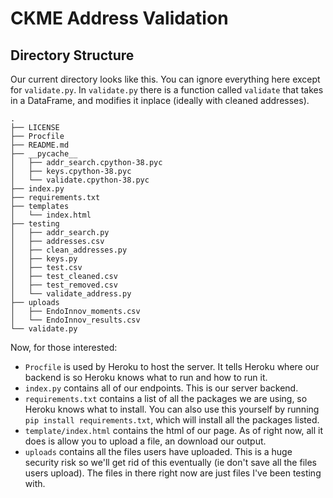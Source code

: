 # CKME Address Validation

## Directory Structure

Our current directory looks like this. You can ignore everything here except for `validate.py`. In `validate.py` there is a function called `validate` that takes in a DataFrame, and modifies it inplace (ideally with cleaned addresses).

```
.
├── LICENSE
├── Procfile
├── README.md
├── __pycache__
│   ├── addr_search.cpython-38.pyc
│   ├── keys.cpython-38.pyc
│   └── validate.cpython-38.pyc
├── index.py
├── requirements.txt
├── templates
│   └── index.html
├── testing
│   ├── addr_search.py
│   ├── addresses.csv
│   ├── clean_addresses.py
│   ├── keys.py
│   ├── test.csv
│   ├── test_cleaned.csv
│   ├── test_removed.csv
│   └── validate_address.py
├── uploads
│   ├── EndoInnov_moments.csv
│   └── EndoInnov_results.csv
└── validate.py
```

Now, for those interested:

- `Procfile` is used by Heroku to host the server. It tells Heroku where our backend is so Heroku knows what to run and how to run it.
- `index.py` contains all of our endpoints. This is our server backend.
- `requirements.txt` contains a list of all the packages we are using, so Heroku knows what to install. You can also use this yourself by running `pip install requirements.txt`, which will install all the packages listed.
- `template/index.html` contains the html of our page. As of right now, all it does is allow you to upload a file, an download our output.
- `uploads` contains all the files users have uploaded. This is a huge security risk so we'll get rid of this eventually (ie don't save all the files users upload). The files in there right now are just files I've been testing with.
